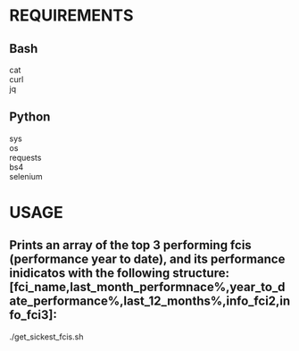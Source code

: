 # REQUIREMENTS
## Bash
cat  
curl  
jq  
  
## Python
sys  
os  
requests  
bs4  
selenium  
  
# USAGE  
## Prints an array of the top 3 performing fcis (performance year to date), and its performance inidicatos with the following structure: [fci_name,last_month_performnace%,year_to_date_performance%,last_12_months%,info_fci2,info_fci3]:  
./get_sickest_fcis.sh   
